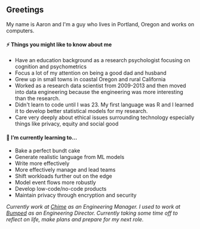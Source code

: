## Greetings
My name is Aaron and I'm a guy who lives in Portland, Oregon and works on computers.

#### ⚡ Things you might like to know about me
- Have an education background as a research psychologist focusing on cognition and psychometrics
- Focus a lot of my attention on being a good dad and husband
- Grew up in small towns in coastal Oregon and rural California
- Worked as a research data scientist from 2009-2013 and then moved into data engineering because the engineering was more interesting than the research.
- Didn't learn to code until I was 23.  My first language was R and I learned it to develop better statistical models for my research.
- Care very deeply about ethical issues surrounding technology especially things like privacy, equity and social good

#### 🌱 I’m currently learning to...
- Bake a perfect bundt cake
- Generate realistic language from ML models
- Write more effectively
- More effectively manage and lead teams
- Shift workloads further out on the edge
- Model event flows more robustly
- Develop low-code/no-code products
- Maintain privacy through encryption and security

_Currently work at [Chime](https://chime.com) as an Engineering Manager.  I used to work at [Bumped](https://bumped.com) as an Engineering Director.  Currently taking some time off to reflect on life, make plans and prepare for my next role._
<!--
**akwirick/akwirick** is a ✨ _special_ ✨ repository because its `README.md` (this file) appears on your GitHub profile.

Here are some ideas to get you started:

- 🔭 I’m currently working on ...
- 🌱 I’m currently learning ...
- 👯 I’m looking to collaborate on ...
- 🤔 I’m looking for help with ...
- 💬 Ask me about ...
- 📫 How to reach me: ...
- 😄 Pronouns: ...
- ⚡ Fun fact: ...
-->
